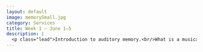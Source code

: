 ```yaml
---
layout: default
image: memorySmall.jpg
category: Services
title: Week 1 – June 1–5
description: |
  <p class="lead">Introduction to auditory memory.<br/>What is a musical note? a chord? rhythm? Do musicians define these differently than cognitive scientists? What exactly do we *hear* when we listen to music?<br/>We will engage these and other related questions during this unit, as we begin to explore the workings of the human auditory system and basic musical concepts.<br/><br/>Reading assignments 1 & 2, Quizzes 1 & 2.<br/><br/><a href="/week1/">Read more...</a></p>
---
```

